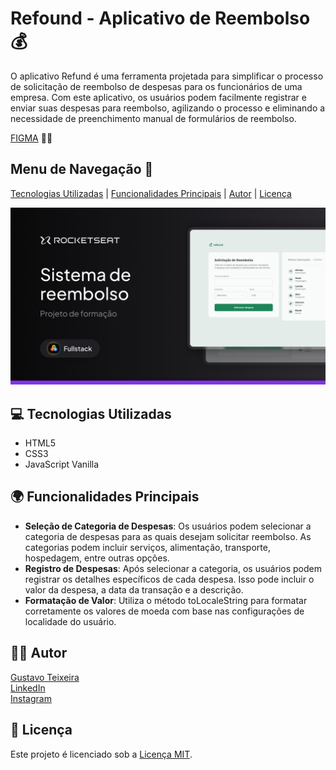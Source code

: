 # Refound - Aplicativo de Reembolso 💰

O aplicativo Refund é uma ferramenta projetada para simplificar o processo de solicitação de reembolso de despesas para os funcionários de uma empresa. Com este aplicativo, os usuários podem facilmente registrar e enviar suas despesas para reembolso, agilizando o processo e eliminando a necessidade de preenchimento manual de formulários de reembolso.

[FIGMA](https://www.figma.com/community/file/1360316109107378379/sistema-de-reembolso) 👨‍🎨

## Menu de Navegação 📜

[Tecnologias Utilizadas](#tecnologias-utilizadas) | [Funcionalidades Principais](#funcionalidades-principais) | [Autor](#autor) | [Licença](#licenca)

![Preview do FIGMA](https://raw.githubusercontent.com/taylosstls/mba-rocket/main/mod-1/js-module/project-refund/img/Thumbnail.png)

## 💻 Tecnologias Utilizadas

- HTML5
- CSS3
- JavaScript Vanilla

## 🌍 Funcionalidades Principais

- **Seleção de Categoria de Despesas**: Os usuários podem selecionar a categoria de despesas para as quais desejam solicitar reembolso. As categorias podem incluir serviços, alimentação, transporte, hospedagem, entre outras opções.
- **Registro de Despesas**: Após selecionar a categoria, os usuários podem registrar os detalhes específicos de cada despesa. Isso pode incluir o valor da despesa, a data da transação e a descrição.
- **Formatação de Valor**: Utiliza o método toLocaleString para formatar corretamente os valores de moeda com base nas configurações de localidade do usuário.

## 👨‍💻 Autor

[Gustavo Teixeira](https://github.com/taylosstls)  
[LinkedIn](https://www.linkedin.com/in/gustavoteixeiralgnt/)  
[Instagram](https://www.instagram.com/gustavo.lgnt/)

## 📄 Licença

Este projeto é licenciado sob a [Licença MIT](https://opensource.org/licenses/MIT).
